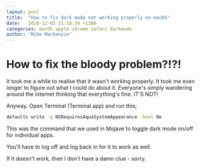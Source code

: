 ```yaml
---
layout: post
title:  "How to fix dark mode not working properly on macOS"
date:   2020-12-05 21:10:34 +1300
categories: macOS apple chrome safari darkmode
author: "Mike Mackenzie"
---
```


# How to fix the bloody problem?!?!

It took me a while to realise that it wasn't working properly. It took me even longer to figure out what I could do about it. Everyone's simply wandering around the internet thinking that everything's fine. IT'S NOT!

Anyway. Open Terminal (Terminal.app) and run this;

```zsh
defaults write -g NSRequiresAquaSystemAppearance -bool No
```


This was the command that we used in Mojave to toggle dark mode on/off for individual apps. 

You'll have to log off and log back in for it to work as well.

If it doesn't work, then I don't have a damn clue - sorry.